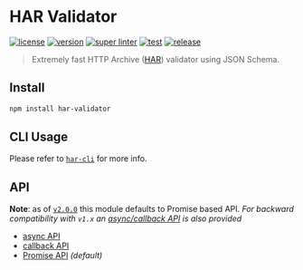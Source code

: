 # HAR Validator

[![license][license-img]][license-url]
[![version][npm-img]][npm-url]
[![super linter][super-linter-img]][super-linter-url]
[![test][test-img]][test-url]
[![release][release-img]][release-url]

[license-url]: LICENSE
[license-img]: https://badgen.net/github/license/ahmadnassri/node-har-validator

[npm-url]: https://www.npmjs.com/package/har-validator
[npm-img]: https://badgen.net/npm/v/har-validator

[super-linter-url]: https://github.com/ahmadnassri/node-har-validator/actions?query=workflow%3Asuper-linter
[super-linter-img]: https://github.com/ahmadnassri/node-har-validator/workflows/super-linter/badge.svg

[test-url]: https://github.com/ahmadnassri/node-har-validator/actions?query=workflow%3Atest
[test-img]: https://github.com/ahmadnassri/node-har-validator/workflows/test/badge.svg

[release-url]: https://github.com/ahmadnassri/node-har-validator/actions?query=workflow%3Arelease
[release-img]: https://github.com/ahmadnassri/node-har-validator/workflows/release/badge.svg

> Extremely fast HTTP Archive ([HAR](https://github.com/ahmadnassri/har-spec/blob/master/versions/1.2.md)) validator using JSON Schema.

## Install

```bash
npm install har-validator
```

## CLI Usage

Please refer to [`har-cli`](https://github.com/ahmadnassri/har-cli) for more info.

## API

**Note**: as of [`v2.0.0`](https://github.com/ahmadnassri/node-har-validator/releases/tag/v2.0.0) this module defaults to Promise based API.
_For backward compatibility with `v1.x` an [async/callback API](docs/async.md) is also provided_

- [async API](docs/async.md)
- [callback API](docs/async.md)
- [Promise API](docs/promise.md) _(default)_

